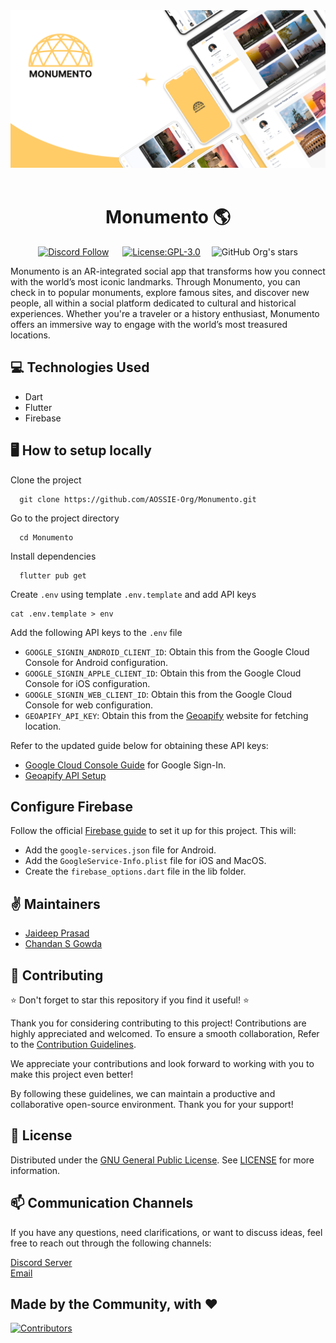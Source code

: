 <div align="center">
 <span>
 <img src="assets/cover.png" alt="Resonate logo" width="800" height="auto" />
 </span>
<br><br>

# Monumento 🌎
 </div>
 <div align="center">

[![Discord Follow](https://dcbadge.vercel.app/api/server/6mFZ2S846n?style=flat)](https://discord.gg/6mFZ2S846n) &ensp;&ensp;
[![License:GPL-3.0](https://img.shields.io/badge/License-GPL-yellow.svg)](https://opensource.org/license/gpl-3-0/)&ensp;&ensp;
![GitHub Org's stars](https://img.shields.io/github/stars/AOSSIE-Org/monumento?style=social)

</div>
Monumento is an AR-integrated social app that transforms how you connect with the world’s most iconic landmarks. Through Monumento, you can check in to popular monuments, explore famous sites, and discover new people, all within a social platform dedicated to cultural and historical experiences. Whether you're a traveler or a history enthusiast, Monumento offers an immersive way to engage with the world’s most treasured locations.

## 💻 Technologies Used
- Dart
- Flutter
- Firebase

## 🖥️ How to setup locally
Clone the project

```
  git clone https://github.com/AOSSIE-Org/Monumento.git
```

Go to the project directory

```
  cd Monumento
```

Install dependencies

```
  flutter pub get
```

Create `.env` using template `.env.template` and add API keys
```
cat .env.template > env
```

Add the following API keys to the `.env` file

- `GOOGLE_SIGNIN_ANDROID_CLIENT_ID`: Obtain this from the Google Cloud Console for Android configuration.
- `GOOGLE_SIGNIN_APPLE_CLIENT_ID`: Obtain this from the Google Cloud Console for iOS configuration.
- `GOOGLE_SIGNIN_WEB_CLIENT_ID`: Obtain this from the Google Cloud Console for web configuration.
- `GEOAPIFY_API_KEY`: Obtain this from the [Geoapify](https://www.geoapify.com/) website for fetching location.

Refer to the updated guide below for obtaining these API keys:

- [Google Cloud Console Guide](https://developers.google.com/identity) for Google Sign-In.
- [Geoapify API Setup](https://www.geoapify.com/get-started-with-maps-api/)

## Configure Firebase
Follow the official [Firebase guide](https://firebase.google.com/docs/flutter/setup?platform=android) to set it up for this project. This will:

- Add the `google-services.json` file for Android.
- Add the `GoogleService-Info.plist` file for iOS and MacOS.
- Create the `firebase_options.dart` file in the lib folder.



## ✌️ Maintainers

-   [Jaideep Prasad](https://github.com/jddeep)
-   [Chandan S Gowda](https://github.com/chandansgowda)


## 🙌 Contributing
⭐ Don't forget to star this repository if you find it useful! ⭐

Thank you for considering contributing to this project! Contributions are highly appreciated and welcomed. To ensure a smooth collaboration, Refer to the [Contribution Guidelines](https://github.com/AOSSIE-Org/Monumento/blob/master/contributing.md).

We appreciate your contributions and look forward to working with you to make this project even better!

By following these guidelines, we can maintain a productive and collaborative open-source environment. Thank you for your support!


## 📍 License

Distributed under the [GNU General Public License](https://opensource.org/license/gpl-3-0/). See [LICENSE](https://github.com/AOSSIE-Org/Monumento/blob/master/LICENSE) for more information.

## 📫 Communication Channels
If you have any questions, need clarifications, or want to discuss ideas, feel free to reach out through the following channels:

[Discord Server](https://discord.com/invite/6mFZ2S846n)\
[Email](aossie.oss@gmail.com)

## Made by the Community, with ❤️

<a href="https://github.com/AOSSIE-Org/monumento/graphs/contributors">
  <img src="https://contrib.rocks/image?repo=AOSSIE-Org/monumento" alt="Contributors"/>
</a>
<br>